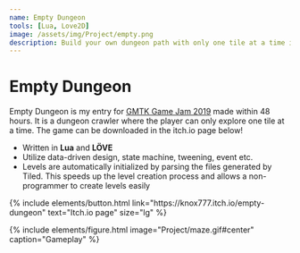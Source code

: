 ```yaml
---
name: Empty Dungeon
tools: [Lua, Love2D]
image: /assets/img/Project/empty.png
description: Build your own dungeon path with only one tile at a time in the Empty Dungeon!
---
```


# Empty Dungeon

Empty Dungeon is my entry for [GMTK Game Jam 2019](https://itch.io/jam/gmtk-2019) made within 48 hours. It is a dungeon crawler where the player can only explore one tile at a time. The game can be downloaded in the itch.io page below!

- Written in **Lua** and **LÖVE**
- Utilize data-driven design, state machine, tweening, event etc.
- Levels are automatically initialized by parsing the files generated by Tiled. This speeds up the level creation process and allows a non-programmer to create levels easily

<p class="text-center">
{% include elements/button.html link="https://knox777.itch.io/empty-dungeon" text="Itch.io page" size="lg" %}
</p>

{% include elements/figure.html image="Project/maze.gif#center" caption="Gameplay" %}